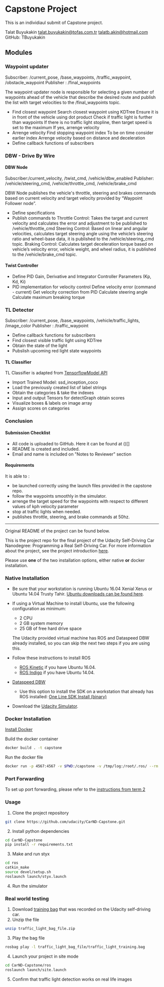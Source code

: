 # Capstone Project
This is an individiaul submit of Capstone project.

Talat Buyukakin
talat.buyukakin@tofas.com.tr
talatb.akin@hotmail.com
GitHub: TBuyukakin

## Modules
### Waypoint updater
Subscriber: /current_pose, /base_waypoints, /traffic_waypoint, /obstacle_waypoint
Publisher : /final_waypoints

The waypoint updater node is responsible for selecting a given number of waypoints ahead of the vehicle that describe the desired route and publish the list with target velocities to the /final_waypoints topic. 

- Find closest waypoint
	Search closest waypoint using KDTree
    Ensure it is in front of the vehicle using dot product
    Check if traffic light is further than waypoints
    	If there is no traffic light stopline, then target speed is set to the maximum
        If yes, arrenge velocity
- Arrenge velocity
	Find stopping waypoint index
    To be on time consider earlier index 
    Arrenge velocity based on distance and deceleration
- Define callback functions of subscribers

### DBW - Drive By Wire
#### DBW Node
Subscriber:/current_velocity, /twist_cmd, /vehicle/dbw_enabled
Publisher: /vehicle/steering_cmd, /vehicle/throttle_cmd, /vehicle/brake_cmd

DBW Node publishes the vehicle's throttle, steering and brakes commands based on current velocity and target velocity provided by “Waypoint Follower node”.

- Define specifications
- Publish commands to
	Throttle Control: Takes the target and current velocity and calculates the error and adjustment to be published to 		/vehicle/throttle_cmd
    Steering Control: Based on linear and angular velocities, calculates target steering angle using the vehicle’s 			steering ratio and wheel-base data, it is published to the /vehicle/steering_cmd topic.
    Braking Control: Calculates target deceleration torque based on vehicle’s velocity error, vehicle weight, and wheel 	radius, it is published to the /vehicle/brake_cmd topic.

#### Twist Controller
- Define PID Gain, Derivative and Integrator Controller Parameters (Kp, Kd, Ki)
- PID implementation for velocity control
	Define velocity error (command - current)
    Get velocity correction from PID
    Calculate steering angle
 	Calculate maximum breaking torque

### TL Detector
Subscriber: /current_pose, /base_waypoints, /vehicle/traffic_lights, /image_color
Publisher : /traffic_waypoint

- Define callback functions for subscribers
- Find closest visible traffic light using KDTree
- Obtain the state of the light
- Pubslish upcoming red light state waypoints 

#### TL Classifier
TL Classifier is adapted from [TensorflowModel API]( https://github.com/tensorflow/models/blob/master/research/object_detection/object_detection_tutorial.ipynb)

- Import Trained Model: ssd_inception_coco
- Load the previously created list of label strings
- Obtain the categories & take the indexes
- Input and output Tensors for detectGraph obtain scores
- Visualize boxes & labels on image array
- Assign scores on categories

### Conclusion
#### Submission Checklist
- All code is uploaded to GitHub. Here it can be found at ()[]
- README is created and included.
- Email and name is included on "Notes to Reviewer" section

#### Requirements
It is able to :
- be launched correctly using the launch files provided in the capstone repo.
- follow the waypoints smoothly in the simulator.
- arrenge the target speed for the waypoints with respect to different values of kph velocity parameter 
- stop at traffic lights when needed.
- publishes throttle, steering, and brake commands at 50hz.


------------------------------------------------------------------------------------------------------------------------------------------------

Original README of the project can be found below.

This is the project repo for the final project of the Udacity Self-Driving Car Nanodegree: Programming a Real Self-Driving Car. For more information about the project, see the project introduction [here](https://classroom.udacity.com/nanodegrees/nd013/parts/6047fe34-d93c-4f50-8336-b70ef10cb4b2/modules/e1a23b06-329a-4684-a717-ad476f0d8dff/lessons/462c933d-9f24-42d3-8bdc-a08a5fc866e4/concepts/5ab4b122-83e6-436d-850f-9f4d26627fd9).

Please use **one** of the two installation options, either native **or** docker installation.

### Native Installation

* Be sure that your workstation is running Ubuntu 16.04 Xenial Xerus or Ubuntu 14.04 Trusty Tahir. [Ubuntu downloads can be found here](https://www.ubuntu.com/download/desktop).
* If using a Virtual Machine to install Ubuntu, use the following configuration as minimum:
  * 2 CPU
  * 2 GB system memory
  * 25 GB of free hard drive space

  The Udacity provided virtual machine has ROS and Dataspeed DBW already installed, so you can skip the next two steps if you are using this.

* Follow these instructions to install ROS
  * [ROS Kinetic](http://wiki.ros.org/kinetic/Installation/Ubuntu) if you have Ubuntu 16.04.
  * [ROS Indigo](http://wiki.ros.org/indigo/Installation/Ubuntu) if you have Ubuntu 14.04.
* [Dataspeed DBW](https://bitbucket.org/DataspeedInc/dbw_mkz_ros)
  * Use this option to install the SDK on a workstation that already has ROS installed: [One Line SDK Install (binary)](https://bitbucket.org/DataspeedInc/dbw_mkz_ros/src/81e63fcc335d7b64139d7482017d6a97b405e250/ROS_SETUP.md?fileviewer=file-view-default)
* Download the [Udacity Simulator](https://github.com/udacity/CarND-Capstone/releases).

### Docker Installation
[Install Docker](https://docs.docker.com/engine/installation/)

Build the docker container
```bash
docker build . -t capstone
```

Run the docker file
```bash
docker run -p 4567:4567 -v $PWD:/capstone -v /tmp/log:/root/.ros/ --rm -it capstone
```

### Port Forwarding
To set up port forwarding, please refer to the [instructions from term 2](https://classroom.udacity.com/nanodegrees/nd013/parts/40f38239-66b6-46ec-ae68-03afd8a601c8/modules/0949fca6-b379-42af-a919-ee50aa304e6a/lessons/f758c44c-5e40-4e01-93b5-1a82aa4e044f/concepts/16cf4a78-4fc7-49e1-8621-3450ca938b77)

### Usage

1. Clone the project repository
```bash
git clone https://github.com/udacity/CarND-Capstone.git
```

2. Install python dependencies
```bash
cd CarND-Capstone
pip install -r requirements.txt
```
3. Make and run styx
```bash
cd ros
catkin_make
source devel/setup.sh
roslaunch launch/styx.launch
```
4. Run the simulator

### Real world testing
1. Download [training bag](https://s3-us-west-1.amazonaws.com/udacity-selfdrivingcar/traffic_light_bag_file.zip) that was recorded on the Udacity self-driving car.
2. Unzip the file
```bash
unzip traffic_light_bag_file.zip
```
3. Play the bag file
```bash
rosbag play -l traffic_light_bag_file/traffic_light_training.bag
```
4. Launch your project in site mode
```bash
cd CarND-Capstone/ros
roslaunch launch/site.launch
```
5. Confirm that traffic light detection works on real life images
